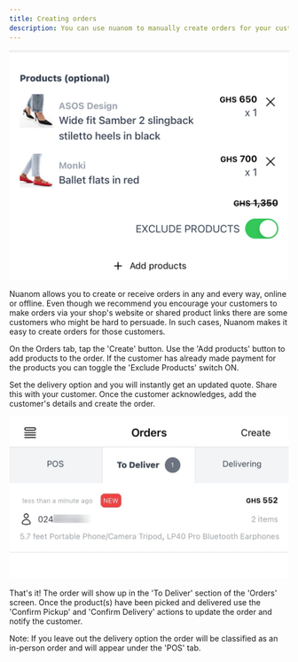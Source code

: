 ```yaml
---
title: Creating orders
description: You can use nuanom to manually create orders for your customers.
---
```


![Create order and exclude product total](../../../../assets/create-order-products-price-exclude.png)

Nuanom allows you to create or receive orders in any and every way, online or offline. Even though we recommend you encourage your customers to make orders via your shop's website or shared product links there are some customers who might be hard to persuade. In such cases, Nuanom makes it easy to create orders for those customers.

On the Orders tab, tap the 'Create' button. Use the 'Add products' button to add products to the order. If the customer has already made payment for the products you can toggle the 'Exclude Products' switch ON.

Set the delivery option and you will instantly get an updated quote. Share this with your customer. Once the customer acknowledges, add the customer's details and create the order.

![Order to delivery](../../../../assets/orders-to-delivery.jpeg)

That's it! The order will show up in the 'To Deliver' section of the 'Orders' screen. Once the product(s) have been picked and delivered use the 'Confirm Pickup' and 'Confirm Delivery' actions to update the order and notify the customer.

Note: If you leave out the delivery option the order will be classified as an in-person order and will appear under the 'POS' tab.